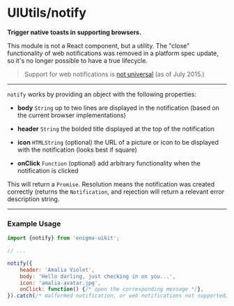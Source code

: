 # UIUtils/notify
__Trigger native toasts in supporting browsers.__

This module is not a React component, but a utility. The "close" functionality of web notifications was removed in a platform spec update, so it's no longer possible to have a true lifecycle.

> Support for web notifications is [not universal](http://caniuse.com/#feat=notifications) (as of July 2015.)

---

`notify` works by providing an object with the following properties:

- __body__ `String`
  up to two lines are displayed in the notification (based on the current browser implementations)

- __header__ `String`
  the bolded title displayed at the top of the notification

- __icon__ `HTMLString`
  (optional) the URL of a picture or icon to be displayed with the notification (looks best if square)

- __onClick__ `Function`
  (optional) add arbitrary functionality when the notification is clicked

This will return a `Promise`. Resolution means the notification was created correctly (returns the `Notification`, and rejection will return a relevant error description string.

---

### Example Usage

```js
import {notify} from 'enigma-uikit';

// ...

notify({
    header: 'Amalia Violet',
    body: 'Hello darling, just checking in on you...',
    icon: 'amalia-avatar.jpg',
    onClick: function() {/* open the corresponding message */},
}).catch(/* malformed notification, or web notifications not supported/disabled */);
```
